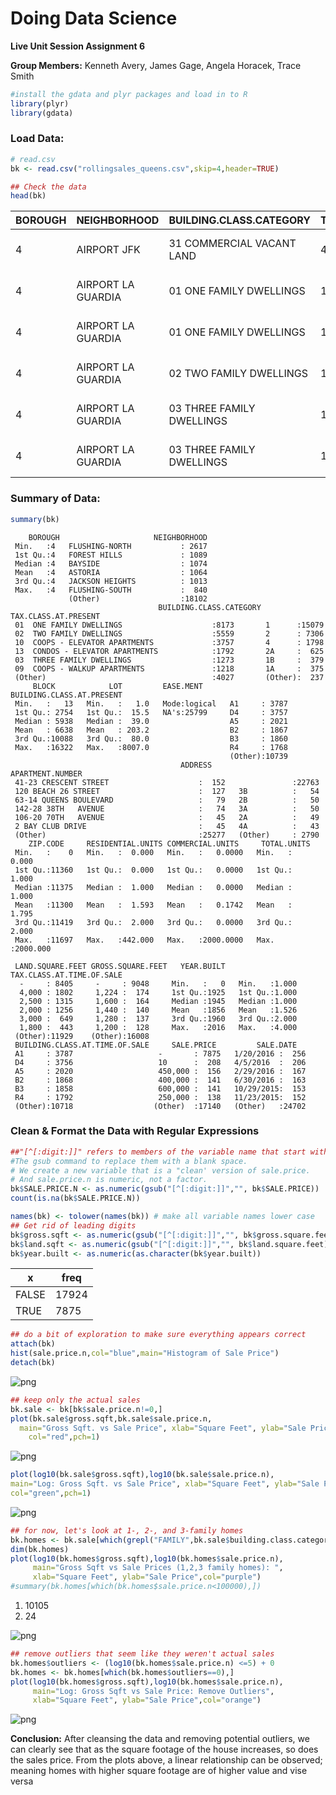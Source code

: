 
# Doing Data Science

**Live Unit Session Assignment 6**

**Group Members:**  Kenneth Avery, James Gage, Angela Horacek, Trace Smith


```R
#install the gdata and plyr packages and load in to R
library(plyr)
library(gdata)
```

### Load Data:


```R
# read.csv
bk <- read.csv("rollingsales_queens.csv",skip=4,header=TRUE)
```


```R
## Check the data
head(bk)
```


<table>
<thead><tr><th scope=col>BOROUGH</th><th scope=col>NEIGHBORHOOD</th><th scope=col>BUILDING.CLASS.CATEGORY</th><th scope=col>TAX.CLASS.AT.PRESENT</th><th scope=col>BLOCK</th><th scope=col>LOT</th><th scope=col>EASE.MENT</th><th scope=col>BUILDING.CLASS.AT.PRESENT</th><th scope=col>ADDRESS</th><th scope=col>APARTMENT.NUMBER</th><th scope=col>⋯</th><th scope=col>RESIDENTIAL.UNITS</th><th scope=col>COMMERCIAL.UNITS</th><th scope=col>TOTAL.UNITS</th><th scope=col>LAND.SQUARE.FEET</th><th scope=col>GROSS.SQUARE.FEET</th><th scope=col>YEAR.BUILT</th><th scope=col>TAX.CLASS.AT.TIME.OF.SALE</th><th scope=col>BUILDING.CLASS.AT.TIME.OF.SALE</th><th scope=col>SALE.PRICE</th><th scope=col>SALE.DATE</th></tr></thead>
<tbody>
	<tr><td>4                                           </td><td>AIRPORT JFK                                 </td><td>31  COMMERCIAL VACANT LAND                  </td><td>4                                           </td><td>14260                                       </td><td>70                                          </td><td>NA                                          </td><td>V1                                          </td><td>181-25 EASTERN ROAD                         </td><td>                                            </td><td>⋯                                           </td><td>0                                           </td><td>0                                           </td><td>0                                           </td><td> 223,027                                    </td><td> -                                          </td><td>   0                                        </td><td>4                                           </td><td>V1                                          </td><td> 7,800,000                                  </td><td>1/14/2016                                   </td></tr>
	<tr><td>4                                           </td><td>AIRPORT LA GUARDIA                          </td><td>01  ONE FAMILY DWELLINGS                    </td><td>1                                           </td><td>  976                                       </td><td>13                                          </td><td>NA                                          </td><td>A5                                          </td><td>21-16 81ST   STREET                         </td><td>                                            </td><td>⋯                                           </td><td>1                                           </td><td>0                                           </td><td>1                                           </td><td> 1,800                                      </td><td> 1,224                                      </td><td>1950                                        </td><td>1                                           </td><td>A5                                          </td><td> 620,000                                    </td><td>10/6/2015                                   </td></tr>
	<tr><td>4                                           </td><td>AIRPORT LA GUARDIA                          </td><td>01  ONE FAMILY DWELLINGS                    </td><td>1                                           </td><td>  976                                       </td><td>61                                          </td><td>NA                                          </td><td>A5                                          </td><td>21-21 80TH   STREET                         </td><td>                                            </td><td>⋯                                           </td><td>1                                           </td><td>0                                           </td><td>1                                           </td><td> 1,800                                      </td><td> 1,224                                      </td><td>1950                                        </td><td>1                                           </td><td>A5                                          </td><td> 660,000                                    </td><td>7/26/2016                                   </td></tr>
	<tr><td>4                                           </td><td>AIRPORT LA GUARDIA                          </td><td>02  TWO FAMILY DWELLINGS                    </td><td>1                                           </td><td>  976                                       </td><td>70                                          </td><td>NA                                          </td><td>B1                                          </td><td>21-03 80TH   STREET                         </td><td>                                            </td><td>⋯                                           </td><td>2                                           </td><td>0                                           </td><td>2                                           </td><td> 1,800                                      </td><td> 1,224                                      </td><td>1950                                        </td><td>1                                           </td><td>B1                                          </td><td> -                                          </td><td>6/13/2016                                   </td></tr>
	<tr><td>4                                           </td><td>AIRPORT LA GUARDIA                          </td><td>03  THREE FAMILY DWELLINGS                  </td><td>1                                           </td><td>  949                                       </td><td>15                                          </td><td>NA                                          </td><td>C0                                          </td><td>19-08 81ST   STREET                         </td><td>                                            </td><td>⋯                                           </td><td>3                                           </td><td>0                                           </td><td>3                                           </td><td> 2,112                                      </td><td> 4,300                                      </td><td>1985                                        </td><td>1                                           </td><td>C0                                          </td><td> 940,000                                    </td><td>4/14/2016                                   </td></tr>
	<tr><td>4                                           </td><td>AIRPORT LA GUARDIA                          </td><td>03  THREE FAMILY DWELLINGS                  </td><td>1                                           </td><td>  949                                       </td><td>56                                          </td><td>NA                                          </td><td>C0                                          </td><td>19-69 80TH   STREET                         </td><td>                                            </td><td>⋯                                           </td><td>3                                           </td><td>0                                           </td><td>3                                           </td><td> 2,000                                      </td><td> 2,835                                      </td><td>1945                                        </td><td>1                                           </td><td>C0                                          </td><td> -                                          </td><td>8/15/2016                                   </td></tr>
</tbody>
</table>



### Summary of Data:


```R
summary(bk)
```


        BOROUGH                     NEIGHBORHOOD  
     Min.   :4   FLUSHING-NORTH           : 2617  
     1st Qu.:4   FOREST HILLS             : 1089  
     Median :4   BAYSIDE                  : 1074  
     Mean   :4   ASTORIA                  : 1064  
     3rd Qu.:4   JACKSON HEIGHTS          : 1013  
     Max.   :4   FLUSHING-SOUTH           :  840  
                 (Other)                  :18102  
                                     BUILDING.CLASS.CATEGORY TAX.CLASS.AT.PRESENT
     01  ONE FAMILY DWELLINGS                    :8173       1      :15079       
     02  TWO FAMILY DWELLINGS                    :5559       2      : 7306       
     10  COOPS - ELEVATOR APARTMENTS             :3757       4      : 1798       
     13  CONDOS - ELEVATOR APARTMENTS            :1792       2A     :  625       
     03  THREE FAMILY DWELLINGS                  :1273       1B     :  379       
     09  COOPS - WALKUP APARTMENTS               :1218       1A     :  375       
     (Other)                                     :4027       (Other):  237       
         BLOCK            LOT         EASE.MENT      BUILDING.CLASS.AT.PRESENT
     Min.   :   13   Min.   :   1.0   Mode:logical   A1     : 3787            
     1st Qu.: 2754   1st Qu.:  15.5   NA's:25799     D4     : 3757            
     Median : 5938   Median :  39.0                  A5     : 2021            
     Mean   : 6638   Mean   : 203.2                  B2     : 1867            
     3rd Qu.:10088   3rd Qu.:  80.0                  B3     : 1860            
     Max.   :16322   Max.   :8007.0                  R4     : 1768            
                                                     (Other):10739            
                                          ADDRESS          APARTMENT.NUMBER
     41-23 CRESCENT STREET                    :  152               :22763  
     120 BEACH 26 STREET                      :  127   3B          :   54  
     63-14 QUEENS BOULEVARD                   :   79   2B          :   50  
     142-28 38TH   AVENUE                     :   74   3A          :   50  
     106-20 70TH   AVENUE                     :   45   2A          :   49  
     2 BAY CLUB DRIVE                         :   45   4A          :   43  
     (Other)                                  :25277   (Other)     : 2790  
        ZIP.CODE     RESIDENTIAL.UNITS COMMERCIAL.UNITS     TOTAL.UNITS      
     Min.   :    0   Min.   :  0.000   Min.   :   0.0000   Min.   :   0.000  
     1st Qu.:11360   1st Qu.:  0.000   1st Qu.:   0.0000   1st Qu.:   1.000  
     Median :11375   Median :  1.000   Median :   0.0000   Median :   1.000  
     Mean   :11300   Mean   :  1.593   Mean   :   0.1742   Mean   :   1.795  
     3rd Qu.:11419   3rd Qu.:  2.000   3rd Qu.:   0.0000   3rd Qu.:   2.000  
     Max.   :11697   Max.   :442.000   Max.   :2000.0000   Max.   :2000.000  
                                                                             
     LAND.SQUARE.FEET GROSS.SQUARE.FEET   YEAR.BUILT   TAX.CLASS.AT.TIME.OF.SALE
      -     : 8405     -     : 9048     Min.   :   0   Min.   :1.000            
      4,000 : 1802     1,224 :  174     1st Qu.:1925   1st Qu.:1.000            
      2,500 : 1315     1,600 :  164     Median :1945   Median :1.000            
      2,000 : 1256     1,440 :  140     Mean   :1856   Mean   :1.526            
      3,000 :  649     1,280 :  137     3rd Qu.:1960   3rd Qu.:2.000            
      1,800 :  443     1,200 :  128     Max.   :2016   Max.   :4.000            
     (Other):11929    (Other):16008                                             
     BUILDING.CLASS.AT.TIME.OF.SALE     SALE.PRICE         SALE.DATE    
     A1     : 3787                   -       : 7875   1/20/2016 :  256  
     D4     : 3756                   10      :  208   4/5/2016  :  206  
     A5     : 2020                   450,000 :  156   2/29/2016 :  167  
     B2     : 1868                   400,000 :  141   6/30/2016 :  163  
     B3     : 1858                   600,000 :  141   10/29/2015:  153  
     R4     : 1792                   250,000 :  138   11/23/2015:  152  
     (Other):10718                  (Other)  :17140   (Other)   :24702  


### Clean & Format the Data with Regular Expressions


```R
##"[^[:digit:]]" refers to members of the variable name that start with digits. 
#The gsub command to replace them with a blank space.
# We create a new variable that is a "clean' version of sale.price.
# And sale.price.n is numeric, not a factor.
bk$SALE.PRICE.N <- as.numeric(gsub("[^[:digit:]]","", bk$SALE.PRICE))
count(is.na(bk$SALE.PRICE.N))

names(bk) <- tolower(names(bk)) # make all variable names lower case
## Get rid of leading digits
bk$gross.sqft <- as.numeric(gsub("[^[:digit:]]","", bk$gross.square.feet))
bk$land.sqft <- as.numeric(gsub("[^[:digit:]]","", bk$land.square.feet))
bk$year.built <- as.numeric(as.character(bk$year.built))
```


<table>
<thead><tr><th scope=col>x</th><th scope=col>freq</th></tr></thead>
<tbody>
	<tr><td>FALSE</td><td>17924</td></tr>
	<tr><td> TRUE</td><td> 7875</td></tr>
</tbody>
</table>




```R
## do a bit of exploration to make sure everything appears correct
attach(bk)
hist(sale.price.n,col="blue",main="Histogram of Sale Price") 
detach(bk)
```


![png](Report_files/Report_9_0.png)



```R
## keep only the actual sales
bk.sale <- bk[bk$sale.price.n!=0,]
plot(bk.sale$gross.sqft,bk.sale$sale.price.n,
  main="Gross Sqft. vs Sale Price", xlab="Square Feet", ylab="Sale Price",
    col="red",pch=1)
```


![png](Report_files/Report_10_0.png)



```R
plot(log10(bk.sale$gross.sqft),log10(bk.sale$sale.price.n),
main="Log: Gross Sqft. vs Sale Price", xlab="Square Feet", ylab="Sale Price",
col="green",pch=1)
```


![png](Report_files/Report_11_0.png)



```R
## for now, let's look at 1-, 2-, and 3-family homes
bk.homes <- bk.sale[which(grepl("FAMILY",bk.sale$building.class.category)),]
dim(bk.homes)
plot(log10(bk.homes$gross.sqft),log10(bk.homes$sale.price.n),
     main="Gross Sqft vs Sale Prices (1,2,3 family homes): ",
     xlab="Square Feet", ylab="Sale Price",col="purple")
#summary(bk.homes[which(bk.homes$sale.price.n<100000),])
```


<ol class=list-inline>
	<li>10105</li>
	<li>24</li>
</ol>




![png](Report_files/Report_12_1.png)



```R
## remove outliers that seem like they weren't actual sales
bk.homes$outliers <- (log10(bk.homes$sale.price.n) <=5) + 0
bk.homes <- bk.homes[which(bk.homes$outliers==0),]
plot(log10(bk.homes$gross.sqft),log10(bk.homes$sale.price.n),
     main="Log: Gross Sqft vs Sale Price: Remove Outliers",
     xlab="Square Feet", ylab="Sale Price",col="orange")
```


![png](Report_files/Report_13_0.png)


**Conclusion:** After cleansing the data and removing potential outliers, we can clearly see that as the square footage of the house increases, so does the sales price. From the plots above, a linear relationship can be observed; meaning homes with higher square footage are of higher value and vise versa 


```R

```
